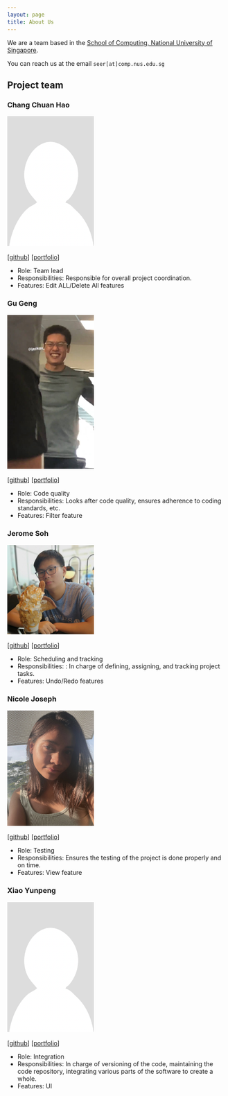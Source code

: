 ```yaml
---
layout: page
title: About Us
---
```


We are a team based in the [School of Computing, National University of Singapore](http://www.comp.nus.edu.sg).

You can reach us at the email `seer[at]comp.nus.edu.sg`

## Project team

### Chang Chuan Hao

<img src="images/chang-ch.png" width="200px">

[[github](https://github.com/Chang-CH)]
[[portfolio](team/chang-ch.md)]

* Role: Team lead
* Responsibilities: Responsible for overall project coordination.
* Features: Edit ALL/Delete All features

### Gu Geng

<img src="images/jackgugz.png" width="200px">

[[github](https://github.com/jackgugz)]
[[portfolio](team/jackgugz.md)]

* Role: Code quality
* Responsibilities: Looks after code quality, ensures adherence to coding standards, etc.
* Features: Filter feature

### Jerome Soh

<img src="images/jeromesyl.png" width="200px">

[[github](http://github.com/Jeromesyl)]
[[portfolio](team/jeromesyl.md)]

* Role: Scheduling and tracking
* Responsibilities: : In charge of defining, assigning, and tracking project tasks.
* Features: Undo/Redo features

### Nicole Joseph

<img src="images/nicolej2122.png" width="200px">

[[github](http://github.com/nicolej2122)]
[[portfolio](team/nicolej2122.md)]

* Role: Testing
* Responsibilities: Ensures the testing of the project is done properly and on time.
* Features: View feature

### Xiao Yunpeng

<img src="images/yunpeng1234.png" width="200px">

[[github](http://github.com/yunpeng1234)]
[[portfolio](team/yunpeng1234.md)]

* Role: Integration
* Responsibilities: In charge of versioning of the code, maintaining the code repository, integrating various parts of the software to create a whole.
* Features: UI
